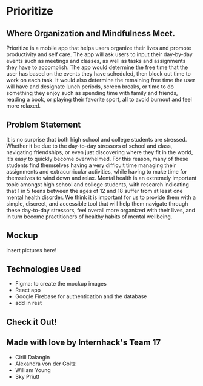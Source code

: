 # Prioritize

## Where Organization and Mindfulness Meet.
Prioritize is a mobile app that helps users organize their lives and promote productivity and self care. The app will ask users to input their day-by-day events such as meetings and classes, as well as tasks and assignments they have to accomplish. The app would determine the free time that the user has based on the events they have scheduled, then block out time to work on each task. It would also determine the remaining free time the user will have and designate lunch periods, screen breaks, or time to do something they enjoy such as spending time with family and friends, reading a book, or playing their favorite sport, all to avoid burnout and feel more relaxed. 

## Problem Statement
It is no surprise that both high school and college students are stressed. Whether it be due to the day-to-day stressors of school and class, navigating friendships, or even just discovering where they fit in the world, it’s easy to quickly become overwhelmed. For this reason, many of these students find themselves having a very difficult time managing their assignments and extracurricular activities, while having to make time for themselves to wind down and relax. Mental health is an extremely important topic amongst high school and college students, with research indicating that 1 in 5 teens between the ages of 12 and 18 suffer from at least one mental health disorder. We think it is important for us to provide them with a simple, discreet, and accessible tool that will help them navigate through these day-to-day stressors, feel overall more organized with their lives, and in turn become practitioners of healthy habits of mental wellbeing.

## Mockup
insert pictures here!

## Technologies Used
* Figma: to create the mockup images
* React app
* Google Firebase for authentication and the database
* add in rest

## Check it Out!

## Made with love by Internhack's Team 17
* Cirill Dalangin
* Alexandra von der Goltz
* William Young
* Sky Priutt
